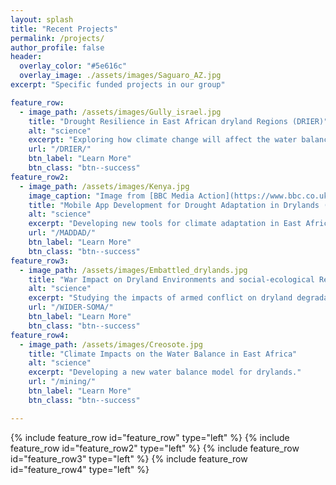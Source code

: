 ```yaml
---
layout: splash
title: "Recent Projects"
permalink: /projects/
author_profile: false
header:
  overlay_color: "#5e616c"
  overlay_image: ./assets/images/Saguaro_AZ.jpg
excerpt: "Specific funded projects in our group"

feature_row:
  - image_path: /assets/images/Gully_israel.jpg
    title: "Drought Resilience in East African dryland Regions (DRIER)"
    alt: "science"
    excerpt: "Exploring how climate change will affect the water balance in East African dryland regions."
    url: "/DRIER/"
    btn_label: "Learn More"
    btn_class: "btn--success"
feature_row2:
  - image_path: /assets/images/Kenya.jpg
    image_caption: "Image from [BBC Media Action](https://www.bbc.co.uk/mediaaction/)"
    title: "Mobile App Development for Drought Adaptation in Drylands (MAD DAD)"
    alt: "science"
    excerpt: "Developing new tools for climate adaptation in East African dryland regions."
    url: "/MADDAD/"
    btn_label: "Learn More"
    btn_class: "btn--success"
feature_row3:
  - image_path: /assets/images/Embattled_drylands.jpg
    title: "War Impact on Dryland Environments and social-ecological Resilience in Somalia (WIDER-SOMA)"
    alt: "science"
    excerpt: "Studying the impacts of armed conflict on dryland degradation in Somalia."
    url: "/WIDER-SOMA/"
    btn_label: "Learn More"
    btn_class: "btn--success"
feature_row4:
  - image_path: /assets/images/Creosote.jpg
    title: "Climate Impacts on the Water Balance in East Africa"
    alt: "science"
    excerpt: "Developing a new water balance model for drylands."
    url: "/mining/"
    btn_label: "Learn More"
    btn_class: "btn--success"

---
```

{% include feature_row id="feature_row" type="left" %}
{% include feature_row id="feature_row2" type="left" %}
{% include feature_row id="feature_row3" type="left" %}
{% include feature_row id="feature_row4" type="left" %}
